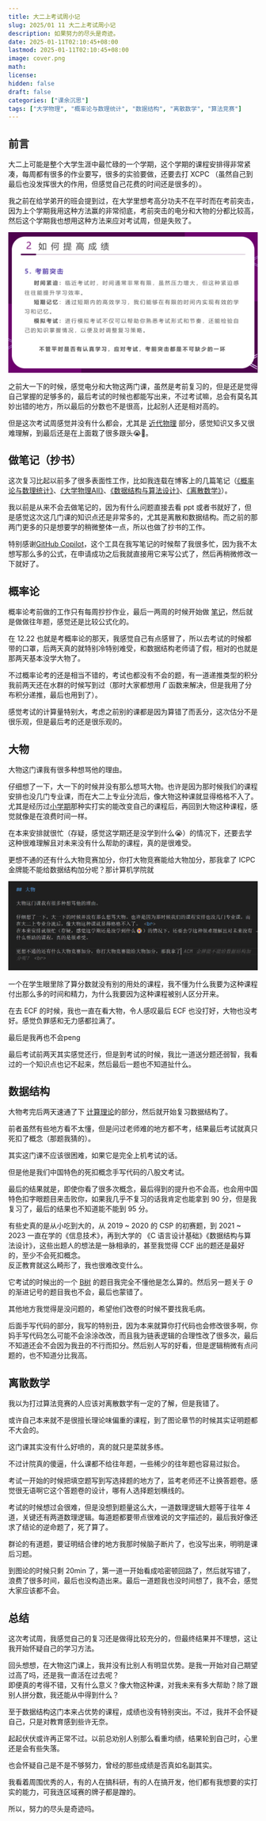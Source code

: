 ```yaml
---
title: 大二上考试周小记
slug: 2025/01 11 大二上考试周小记
description: 如果努力的尽头是奇迹。
date: 2025-01-11T02:10:45+08:00
lastmod: 2025-01-11T02:10:45+08:00
image: cover.png
math:
license:
hidden: false
draft: false
categories: ["课余沉思"]
tags: ["大学物理", "概率论与数理统计", "数据结构", "离散数学", "算法竞赛"]
---
```


## 前言
大二上可能是整个大学生涯中最忙碌的一个学期，这个学期的课程安排得非常紧凑，每周都有很多的作业要写，很多的实验要做，还要去打 XCPC （虽然自己到最后也没发挥很大的作用，但感觉自己花费的时间还是很多的）。

我之前在给学弟开的班会提到过，在大学里想考高分功夫不在平时而在考前突击，因为上个学期我用这种方法赢的非常彻底，考前突击的电分和大物的分都比较高，然后这个学期我也想用这种方法来应对考试周，但是失败了。

![考前突击](考前突击.png)

之前大一下的时候，感觉电分和大物这两门课，虽然是考前复习的，但是还是觉得自己掌握的足够多的，最后考试的时候也都能写出来，不过考试嘛，总会有莫名其妙出错的地方，所以最后的分数也不是很高，比起别人还是相对高的。

但是这次考试周感觉并没有什么都会，尤其是 [近代物理](/2024/12-16-大学物理aii复习笔记/近代物理/) 部分，感觉知识又多又很难理解，到最后还是在上面栽了很多跟头😭🥺。


## 做笔记（抄书）
这次复习比起以前多了很多表面性工作，比如我连载在博客上的几篇笔记（[《概率论与数理统计》](/2024/12-12-概率论与数理统计复习笔记/)、[《大学物理AII》](/2024/12-16-大学物理aii复习笔记/)、[《数据结构与算法设计》](/2025/01-06-数据结构与算法设计复习笔记/)、[《离散数学》](/2025/01-06-离散数学复习笔记/)）。

我以前是从来不会去做笔记的，因为有什么问题直接去看 ppt 或者书就好了，但是感觉这次这几门课的知识点还是非常多的，尤其是离散和数据结构。而之前的那两门更多的只是想要学的稍微整体一点，所以也做了抄书的工作。

特别感谢[GitHub Copilot](https://copilot.github.com/)，这个工具在我写笔记的时候帮了我很多忙，因为我不太想写那么多的公式，在申请成功之后我就直接用它来写公式了，然后再稍微修改一下就好了。

## 概率论

概率论考前做的工作只有每周抄抄作业，最后一两周的时候开始做 [笔记](/2024/12-12-概率论与数理统计复习笔记/)，然后就是做做往年题，感觉还是比较公式化的。

在 12.22 也就是考概率论的那天，我感觉自己有点感冒了，所以去考试的时候都带的口罩，后两天真的就特别冷特别难受，和数据结构老师请了假，相对的也就是那两天基本没学大物了。

不过概率论考的还是相当不错的，考试也都没有不会的题，有一道递推类型的积分我前两天还在水群的时候写到过（那时大家都想用 $\Gamma$ 函数来解决，但是我用了分布积分递推，最后也用到了）。

感觉考试的计算量特别大，考虑之前别的课都是因为算错了而丢分，这次估分不是很乐观，但是最后考的还是很乐观的。

## 大物

大物这门课我有很多种想骂他的理由。

仔细想了一下，大一下的时候并没有那么想骂大物。也许是因为那时候我们的课程安排也没几门专业课，而在大二上专业分流后，像大物这种课就显得格格不入了。<br>
尤其是经历过[小学期](https://github.com/Ri-Nai/Portal-2D)那种实打实的能改变自己的课程后，再回到大物这种课程，感觉就像是在浪费时间一样。

在本来安排就很忙（存疑，感觉这学期还是没学到什么😭）的情况下，还要去学这种很难理解且对未来没有什么帮助的课程，真的是很难受。

更想不通的还有什么大物竞赛加分，你打大物竞赛能给大物加分，那我拿了 ICPC 金牌能不能给数据结构加分呢？那计算机学院就

![copilot无敌了](copilot无敌了.png)

一个在学生眼里除了算分数就没有别的用处的课程，我不懂为什么我要为这种课程付出那么多的时间和精力，为什么我要因为这种课程被别人区分开来。

在去 ECF 的时候，我也一直在看大物，令人感叹最后 ECF 也没打好，大物也没考好。感觉负罪感和无力感都拉满了。

最后是我再也不会peng

最后考试前两天其实感觉还行，但是到考试的时候，我比一道送分题还弱智，我看过的一个知识点也记不起来，然后最后一题也不知道扯什么。

## 数据结构

大物考完后两天速通了下 [计算理论](/2025/01-06-数据结构与算法设计复习笔记/计算理论/)的部分，然后就开始复习数据结构了。

前者虽然有些地方看不太懂，但是问过老师难的地方都不考，结果最后考试就真只死扣了概念（那题我猜的）。

其实这门课不应该很困难，如果它是完全上机考试的话。

但是他是我们中国特色的死扣概念手写代码的八股文考试。

最后的结果就是，即使你看了很多次概念，最后得到的提升也不会高，也会用中国特色扣字眼题目来击败你，如果我几乎不复习的话我肯定也能拿到 90 分，但是我复习了，最后的结果也不知道能不能到 95 分。

有些史真的是从小吃到大的，从 2019 ~ 2020 的 CSP 的初赛题，到 2021 ~ 2023 一直在学的《信息技术》，再到大学的 《C 语言设计基础》《数据结构与算法设计》，这些出题人的想法是一脉相承的，甚至我觉得 CCF 出的题还是最好的，至少不会死扣概念。 <br>
反正教育就这么畸形了，我也很难改变什么。

它考试的时候出的一个 [B树](/2025/01-06-数据结构与算法设计复习笔记/数据结构/查找/#b-树) 的题目我完全不懂他是怎么算的。然后另一题关于 $\Theta$ 的渐进记号的题目我也不会，最后也蒙错了。

其他地方我觉得是没问题的，希望他们改卷的时候不要找我毛病。

后面手写代码的部分，我写的特别丑，因为本来就算你打代码也会修改很多啊，你妈手写代码怎么可能不会涂涂改改，而且我为链表逻辑的合理性改了很多次，最后不知道还会不会因为我丑的不行而扣分。然后别人写的好看，但是逻辑稍微有点问题的，也不知道分比我高。

## 离散数学

我以为打过算法竞赛的人应该对离散数学有一定的了解，但是我错了。

或许自己本来就不是很擅长理论味偏重的课程，到了图论章节的时候其实证明题都不大会的。

这门课其实没有什么好喷的，真的就只是菜就多练。

不过计院真的傻逼，什么课都不给往年题，一些稀少的往年题也容易过拟合。

考试一开始的时候把填空题写到写选择题的地方了，监考老师还不让换答题卷。感觉很无语啊它这个答题卷的设计，哪有人选择题划横线的。

考试的时候想过会很难，但是没想到题量这么大，一道数理逻辑大题等于往年 4 道，关键还有两道数理逻辑。每道题都要带点很难说的文字描述的，最后我好像还求了结论的逆命题了，死了算了。

群论的有道题，要证明结合律的地方我那时候脑子断片了，也没写出来，明明是课后习题。

到图论的时候只剩 20min 了，第一道一开始看成哈密顿回路了，然后就写错了，浪费了很多时间，最后也没构造出来。最后一道题我也没时间想了，我不会，感觉大家应该都不会。

## 总结

这次考试周，我感觉自己的复习还是做得比较充分的，但最终结果并不理想，这让我开始怀疑自己的学习方法。

回头想想，在大物这门课上，我并没有比别人有明显优势。是我一开始对自己期望过高了吗，还是我一直活在过去呢？<br>
即便真的考得不错，又有什么意义？像大物这种课，对我未来有多大帮助？除了跟别人拼分数，我还能从中得到什么？

至于数据结构这门本来占优势的课程，成绩也没有特别突出。不过，我并不会怀疑自己，只是对教育感到些许无奈。

起起伏伏或许再正常不过。以前总劝别人别那么看重均绩，结果轮到自己时，心里还是会有些失落。

也会怀疑自己是不是不够努力，曾经的那些成绩是否真如名副其实。

我看着周围优秀的人，有的人在搞科研，有的人在搞开发，他们都有我想要的实打实的能力，可我连区域赛的牌子都是蹭的。

所以，努力的尽头是奇迹吗。
